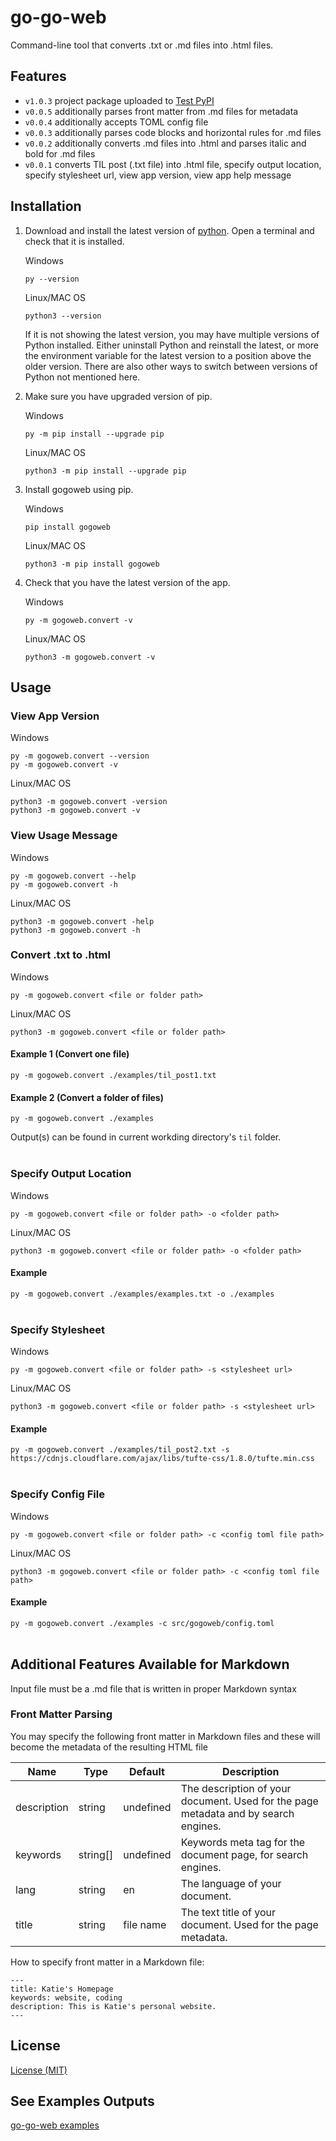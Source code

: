 # go-go-web

Command-line tool that converts .txt or .md files into .html files.

## Features

- `v1.0.3` project package uploaded to [Test PyPI](https://pypi.org/project/gogoweb/)
- `v0.0.5` additionally parses front matter from .md files for metadata
- `v0.0.4` additionally accepts TOML config file
- `v0.0.3` additionally parses code blocks and horizontal rules for .md files
- `v0.0.2` additionally converts .md files into .html and parses italic and bold for .md files
- `v0.0.1` converts TIL post (.txt file) into .html file, specify output location, specify stylesheet url, view app version, view app help message

## Installation

1. Download and install the latest version of [python](https://www.python.org/downloads/). Open a terminal and check that it is installed.

   Windows
   ```
   py --version
   ```

   Linux/MAC OS
   ```
   python3 --version
   ```

   If it is not showing the latest version, you may have multiple versions of Python installed. Either uninstall Python and reinstall the latest, or more the environment variable for the latest version to a position above the older version. There are also other ways to switch between versions of Python not mentioned here.

2. Make sure you have upgraded version of pip.

   Windows
   ```
   py -m pip install --upgrade pip
   ```

   Linux/MAC OS
   ```
   python3 -m pip install --upgrade pip
   ```

3. Install gogoweb using pip.

   Windows
   ```
   pip install gogoweb
   ```

   Linux/MAC OS
   ```
   python3 -m pip install gogoweb
   ```

4. Check that you have the latest version of the app.

   Windows
   ```
   py -m gogoweb.convert -v
   ```

   Linux/MAC OS
   ```
   python3 -m gogoweb.convert -v
   ```

## Usage

### View App Version

   Windows
   ```
   py -m gogoweb.convert --version
   py -m gogoweb.convert -v
   ```

   Linux/MAC OS
   ```
   python3 -m gogoweb.convert -version
   python3 -m gogoweb.convert -v
   ```

### View Usage Message

   Windows
   ```
   py -m gogoweb.convert --help
   py -m gogoweb.convert -h
   ```

   Linux/MAC OS
   ```
   python3 -m gogoweb.convert -help
   python3 -m gogoweb.convert -h
   ```

### Convert .txt to .html

   Windows
   ```
   py -m gogoweb.convert <file or folder path>
   ```

   Linux/MAC OS
   ```
   python3 -m gogoweb.convert <file or folder path>
   ```

#### Example 1 (Convert one file)
`py -m gogoweb.convert ./examples/til_post1.txt`

#### Example 2 (Convert a folder of files)
`py -m gogoweb.convert ./examples`

Output(s) can be found in current workding directory's `til` folder.
</br></br>

### Specify Output Location

   Windows
   ```
   py -m gogoweb.convert <file or folder path> -o <folder path>
   ```

   Linux/MAC OS
   ```
   python3 -m gogoweb.convert <file or folder path> -o <folder path>
   ```

#### Example
`py -m gogoweb.convert ./examples/examples.txt -o ./examples`
</br></br>

### Specify Stylesheet

   Windows
   ```
   py -m gogoweb.convert <file or folder path> -s <stylesheet url>
   ```

   Linux/MAC OS
   ```
   python3 -m gogoweb.convert <file or folder path> -s <stylesheet url>
   ```

#### Example
`py -m gogoweb.convert ./examples/til_post2.txt -s https://cdnjs.cloudflare.com/ajax/libs/tufte-css/1.8.0/tufte.min.css`
</br></br>

### Specify Config File

   Windows
   ```
   py -m gogoweb.convert <file or folder path> -c <config toml file path>
   ```

   Linux/MAC OS
   ```
   python3 -m gogoweb.convert <file or folder path> -c <config toml file path>
   ```

#### Example
`py -m gogoweb.convert ./examples -c src/gogoweb/config.toml`
</br></br>

## Additional Features Available for Markdown

Input file must be a .md file that is written in proper Markdown syntax

### Front Matter Parsing

You may specify the following front matter in Markdown files and these will become the metadata of the resulting HTML file

| **Name**    | **Type** | **Default** | **Description**                                                                     |
|-------------|----------|-------------|-------------------------------------------------------------------------------------|
| description | string   | undefined   | The description of your document. Used for the page metadata and by search engines. |
| keywords    | string[] | undefined   | Keywords meta tag for the document page, for search engines.                        |
| lang        | string   | en          | The language of your document.                                                      |
| title       | string   | file name   | The text title of your document. Used for the page metadata.                        |

How to specify front matter in a Markdown file:

```
---
title: Katie's Homepage
keywords: website, coding
description: This is Katie's personal website.
---
```

## License

[License (MIT)](LICENSE.md)

## See Examples Outputs

[go-go-web examples](https://kliu57.github.io/gogoweb/)
